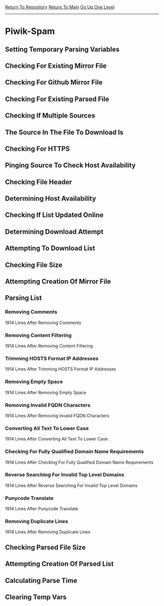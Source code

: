 [Return To Repository](https://github.com/deathbybandaid/piholeparser/)
[Return To Main](https://github.com/deathbybandaid/piholeparser/blob/master/RecentRunLogs/Mainlog.md)
[Go Up One Level](https://github.com/deathbybandaid/piholeparser/blob/master/RecentRunLogs/TopLevelScripts/30-Processing-External-Blacklists.md)
____________________________________
# Piwik-Spam
## Setting Temporary Parsing Variables
## Checking For Existing Mirror File
## Checking For Github Mirror File
## Checking For Existing Parsed File
## Checking If Multiple Sources
## The Source In The File To Download Is
## Checking For HTTPS
## Pinging Source To Check Host Availability
## Checking File Header
## Determining Host Availability
## Checking If List Updated Online
## Determining Download Attempt
## Attempting To Download List
## Checking File Size
## Attempting Creation Of Mirror File
## Parsing List
### Removing Comments
1914 Lines After Removing Comments
### Removing Content Filtering
1914 Lines After Removing Content Filtering
### Trimming HOSTS Format IP Addresses
1914 Lines After Trimming HOSTS Format IP Addresses
### Removing Empty Space
1914 Lines After Removing Empty Space
### Removing Invalid FQDN Characters
1914 Lines After Removing Invalid FQDN Characters
### Converting All Text To Lower Case
1914 Lines After Converting All Text To Lower Case
### Checking For Fully Qualified Domain Name Requirements
1914 Lines After Checking For Fully Qualified Domain Name Requirements
### Reverse Searching For Invalid Top Level Domains
1914 Lines After Reverse Searching For Invalid Top Level Domains
### Punycode Translate
1914 Lines After Punycode Translate
### Removing Duplicate Lines
1914 Lines After Removing Duplicate Lines
## Checking Parsed File Size
## Attempting Creation Of Parsed List
## Calculating Parse Time
## Clearing Temp Vars
